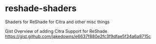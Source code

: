 # reshade-shaders
Shaders for ReShade for Citra and other misc things

Gist Overview of adding Citra Support for ReShade
https://gist.github.com/jakedowns/e6637f880e2fc3f9dfae5f34a6a8715c
